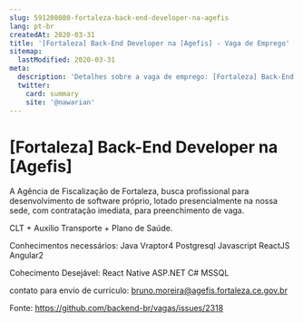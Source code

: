 ```yaml
---
slug: 591208080-fortaleza-back-end-developer-na-agefis
lang: pt-br
createdAt: 2020-03-31
title: '[Fortaleza] Back-End Developer na [Agefis] - Vaga de Emprego'
sitemap:
  lastModified: 2020-03-31
meta:
  description: 'Detalhes sobre a vaga de emprego: [Fortaleza] Back-End Developer na [Agefis]'
  twitter:
    card: summary
    site: '@nawarian'
---
```


# [Fortaleza] Back-End Developer na [Agefis]

A Agência de Fiscalização de Fortaleza, busca profissional para desenvolvimento de software próprio, lotado presencialmente na nossa sede, com contratação imediata, para preenchimento de vaga.

CLT + Auxilio Transporte + Plano de Saúde.

Conhecimentos necessários:
Java
Vraptor4
Postgresql
Javascript
ReactJS
Angular2

Cohecimento Desejável:
React Native
ASP.NET C#
MSSQL

contato para envio de currículo: bruno.moreira@agefis.fortaleza.ce.gov.br

Fonte: https://github.com/backend-br/vagas/issues/2318